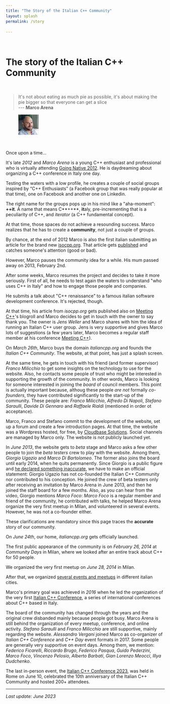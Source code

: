```yaml
---
title: "The Story of the Italian C++ Community"
layout: splash
permalink: /story

---
```


<br/>

# The story of the Italian C++ Community

<br />

> It's not about eating as much pie as possible, it's about making the pie bigger so that everyone can get a slice <br/> --- **Marco Arena**

<figure>
  <img
  src="https://github.com/italiancpp/home/blob/main/assets/images/team/1.png?raw=true"
  alt="Marco Arena, Italian C++ Community founder" style="width:15%;">  
</figure>


<br/>

Once upon a time...

It's late *2012* and *Marco Arena* is a young C++ enthusiast and professional who is virtually attending [Going Native 2012](https://www.youtube.com/watch?v=OB-bdWKwXsU). He is daydreaming about organizing a C++ conference in Italy one day.

Testing the waters with a low profile, he creates a couple of social groups inspired by “C++ Enthusiasts” (a Facebook group that was really popular at that time), one on Facebook and another one on Linkedin.

The right name for the groups pops up in his mind like a "aha-moment": **++it**. A name that means C**++**, **it**aly, pre-incrementing that is a peculiarity of C++, and *iterator* (a C++ fundamental concept).

At that time, those spaces do not achieve a resounding success. Marco realizes that he has to create a **community**, not just a couple of groups.

By chance, at the end of 2012 Marco is also the first italian submitting an article for the brand new [isocpp.org](https://isocpp.org). That article gets [published](https://isocpp.org/blog/2012/11/learn-how-to-capture-by-move) and catches someone's attention (good or bad).

However, Marco pauses the community idea for a while. His mum passed away on 2013, February 2nd.

After some weeks, Marco resumes the project and decides to take it more seriously. First of all, he needs to test again the waters to understand "who uses C++ in Italy" and how to engage those people and companies.

He submits a talk about "C++ renaissance" to a famous italian software development conference. It's rejected, though.

At that time, his article from *isocpp.org* gets published also on [Meeting C++](http://meetingcpp.com/)'s blogroll and Marco decides to get in touch with the owner to say thank you. The owner is *Jens Weller* and Marco shares with him the idea of running an Italian C++ user group. Jens is very supportive and gives Marco lots of suggestions (a few years later, Marco becomes a regular staff member at his conference [Meeting C++](https://meetingcpp.com/)).

On *March 26th*, Marco buys the domain *italiancpp.org* and founds the *Italian C++ Community*. The website, at that point, has just a splash screen.

At the same time, he gets in touch with his friend (and former supervisor) *Franco Milicchio* to get some insights on the technology to use for the website. Also, he contacts some people of trust who might be interested in supporting the growth of the community. In other words, Marco is looking for someone interested in joining the *board* of council members. This point is actually important because, althoug these people *are not* formally *co-founders*, they have contributed significantly to the start-up of the community. These people are: *Franco Milicchio*, *Alfredo Di Napoli*, *Stefano Saraulli*, *Davide Di Gennaro* and *Raffaele Rialdi* (mentioned in order ot acceptance).

Marco, Franco and Stefano commit to the development of the website, set up a forum and create a few introduction pages. At that time, the website was a Wordpress hosted, for free, by [Cloudbase Solutions](https://cloudbase.it/). Social channels are managed by Marco only. The website is not publicly launched yet.

In *June 2013*, the website gets to *beta* stage and Marco asks a few other people to join the *beta testers* crew to play with the website. Among them, *Giorgio Ugazio* and *Marco Di Bartolomeo*. The former also joins the board until early 2014, when he quits permanently. Since Giorgio is a public figure and [he declared something inaccurate](https://youtu.be/_gk6YC7Twh0?t=2910), we have to make an official statement: Giorgio Ugazio has not co-founded the Italian C++ Community nor contributed to his conception. He joined the crew of beta testers only after receiving an invitation by Marco Arena in June 2013, and then he joined the staff board for a few months. Also, as you can hear from the video, Giorgio mentions *Marco Foco*: *Marco Foco* is a regular member and friend of the community, he contributed with talks, he helped Marco Arena organize the very first meetup in Milan, and volunteered in several events. However, he was not a co-founder either.

These clarifications are mandatory since this page traces the **accurate** story of our community.

On *June 24th*, our home, *italiancpp.org* gets officially launched.

The first public appearance of the community is on *February 26, 2014* at *Community Days* in Milan, where we looked after an entire track about C++ for 50 people.

We organized the very first meetup on *June 28, 2014* in Milan.

After that, we organized [several events and meetups](https://italiancpp.org/archivio-eventi/) in different italian cities.

Marco's primary goal was achieved in *2016* when he led the organization of the very first [Italian C++ Conference](https://italiancpp.org/itcppcon16), a series of international conferences about C++ based in Italy.

The board of the community has changed through the years and the original crew disbanded mainly because people got busy. Marco Arena is still behind the organization of every meetup, conference, and online activity. *Stefano Saraulli* and *Franco Milicchio* are still supportive, mainly regarding the website. *Alessandro Vergani* joined Marco as co-organizer of *Italian C++ Conference* and *C++ Day* event formats in 2017. Some people are generally very supportive on event days. Among them, we mention: *Federico Ficarelli*, *Riccardo Brugo*, *Federico Pasqua*, *Guido Pederzini*, *Marco Foco*, *Vincenzo Pelosio*, *Alberto Barbati*, *Gian Lorenzo Meocci*, *Illya Dudchenko*.

The last in-person event, the [Italian C++ Conference 2023](https://italiancpp.github.io/con23/), was held in Rome on June 10, celebrated the 10th anniversary of the Italian C++ Community and hosted 200+ attendees.

---

*Last update: June 2023*
